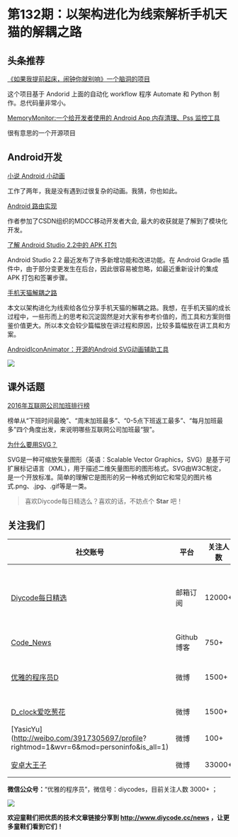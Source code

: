 # 第132期：以架构进化为线索解析手机天猫的解耦之路

## 头条推荐

[《如果我提前起床，闹钟你就别响》一个脑洞的项目](http://www.diycode.cc/topics/483)

这个项目基于 Andorid 上面的自动化 workflow 程序 Automate 和 Python 制作。总代码量非常小。

[MemoryMonitor:一个给开发者使用的 Android App 内存清理、Pss 监控工具](http://www.diycode.cc/projects/cundong/MemoryMonitor)

很有意思的一个开源项目



## Android开发

[小说 Android 小动画](http://mp.weixin.qq.com/s/NCSqH69zyo_FbbZWqIhPag)

工作了两年，我是没有遇到过很复杂的动画。我猜，你也如此。

[Android 路由实现](http://blog.csdn.net/qibin0506/article/details/53373412)

作者参加了CSDN组织的MDCC移动开发者大会, 最大的收获就是了解到了模块化开发。

[了解 Android Studio 2.2中的 APK 打包](http://mp.weixin.qq.com/s/MudnAVzvH7_7SGkdsV2_Eg)

Android Studio 2.2 最近发布了许多新增功能和改进功能。在 Android Gradle 插件中，由于部分变更发生在后台，因此很容易被忽略，如最近重新设计的集成 APK 打包和签署步骤。

[手机天猫解耦之路](http://mp.weixin.qq.com/s/XZ5G-SqrpO8Etj7D5Y55Vw)

本文以架构进化为线索给各位分享手机天猫的解耦之路。我想，在手机天猫的成长过程中，一些形而上的思考和沉淀固然是对大家有参考价值的，而工具和方案则借鉴价值更大。所以本文会较少篇幅放在讲过程和原因，比较多篇幅放在讲工具和方案。

[AndroidIconAnimator：开源的Android SVG动画辅助工具](https://github.com/romannurik/AndroidIconAnimator)

![](https://github.com/romannurik/AndroidIconAnimator/raw/master/art/screencap.gif)

## 课外话题

[2016年互联网公司加班排行榜](http://mp.weixin.qq.com/s/UtROTUFVUwo0dnwCkg0RrQ)

榜单从“下班时间最晚”、“周末加班最多”、“0-5点下班返工最多”、“每月加班最多”四个角度出发，来说明哪些互联网公司加班最“狠”。

[为什么要用SVG？](https://isux.tencent.com/why-svg.html)

SVG是一种可缩放矢量图形（英语：Scalable Vector Graphics，SVG）是基于可扩展标记语言（XML），用于描述二维矢量图形的图形格式。SVG由W3C制定，是一个开放标准。简单的理解它是图形的另一种格式例如它和常见的图片格式.png、.jpg、.gif等是一类。

> 喜欢Diycode每日精选么？喜欢的话，不妨点个 **Star** 吧！

## 关注我们

| 社交账号  |  平台  | 关注人数 | 说明 |
| -------- | -------- | -------- | -------- |
| [Diycode每日精选](http://list.qq.com/cgi-bin/qf_invite?id=d469993d2c888e971c0fbb2309c4d84256968386b126b967)|   邮箱订阅  | 12000+ | 每日分享一次Android、iOS、Swfit技术干货  |
| [Code_News](https://github.com/DiyCodes/code_news) |    Github博客  |750+ | 每日邮件推送列表  |
| [优雅的程序员D](http://weibo.com/u/5891258264) |   微博  | 1500+ | 官方微博，每日分享开源信息  |
| [D_clock爱吃葱花](http://weibo.com/u/2480694892)  |   微博  | 1500+ | 日报发起人  |
|[YasicYu](http://weibo.com/3917305697/profile? rightmod=1&wvr=6&mod=personinfo&is_all=1)  |   微博  | 100+ | 日报发起人  |
|[安卓大王子](http://weibo.com/apkbus/)   |   微博  | 33000+ | 日报发起人  |

**微信公众号：**“优雅的程序员”，微信号：diycodes，目前关注人数 3000+ ；

![](http://upload-images.jianshu.io/upload_images/1846413-b42abfa70f909099.jpg?imageMogr2/auto-orient/strip%7CimageView2/2/w/1240)

**欢迎童鞋们把优质的技术文章链接分享到 http://www.diycode.cc/news ，让更多童鞋们看到它们！**
